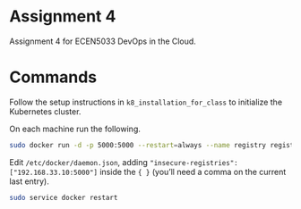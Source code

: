 # Assignment 4

Assignment 4 for ECEN5033 DevOps in the Cloud.

# Commands

Follow the setup instructions in `k8_installation_for_class`
to initialize the Kubernetes cluster.

On each machine run the following.

```bash
sudo docker run -d -p 5000:5000 --restart=always --name registry registry:2
```

Edit `/etc/docker/daemon.json`, adding `"insecure-registries":["192.168.33.10:5000"]`
inside the `{ }` (you’ll need a comma on the current last entry).

```bash
sudo service docker restart
```
